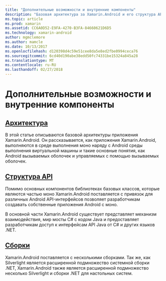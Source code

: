 ```yaml
---
title: "Дополнительные возможности и внутренние компоненты"
description: "Базовая архитектура за Xamarin.Android и его структура API."
ms.topic: article
ms.prod: xamarin
ms.assetid: CC6A0D52-E9FA-4270-B3FA-84660621D6D5
ms.technology: xamarin-android
author: mgmclemore
ms.author: mamcle
ms.date: 10/13/2017
ms.openlocfilehash: d120398d4c59e51cee8da5e8ed2fbe0994ceca76
ms.sourcegitcommit: 6cd40d190abe38edd50fc74331be15324a845a28
ms.translationtype: MT
ms.contentlocale: ru-RU
ms.lasthandoff: 02/27/2018
---
```

# <a name="advanced-concepts-and-internals"></a>Дополнительные возможности и внутренние компоненты


##  <a name="architectureandroidinternalsarchitecturemd"></a>[Архитектура](~/android/internals/architecture.md)

В этой статье описываются базовой архитектуры приложения Xamarin.Android. Он рассказывается, как приложения Xamarin.Android, выполняются в среде выполнения моно наряду с Android среды выполнения виртуальной машины и такие основные понятия, как Android вызываемых оболочек и управляемых с помощью вызываемых оболочек. 



##  <a name="api-designandroidinternalsapi-designmd"></a>[Структура API](~/android/internals/api-design.md)

Помимо основных компонентов библиотеках базовых классов, которые являются частью моно Xamarin.Android поставляется с привязок для различных Android API-интерфейсов позволяет разработчикам создавать собственные приложения Android с моно.

В основной части Xamarin.Android существует представляет механизм взаимодействия, мир мосты C# с кодом Java и предоставляет разработчикам доступ к интерфейсам API Java от C# и других языков .NET.



##  <a name="assembliescross-platforminternalsavailable-assembliesmd"></a>[Сборки](~/cross-platform/internals/available-assemblies.md)

Xamarin.Android поставляется с несколькими сборками. Так же, как Silverlight является расширенной подмножество системной сборки .NET, Xamarin.Android также является расширенной подмножество несколько Silverlight и сборки .NET для настольных систем. 


